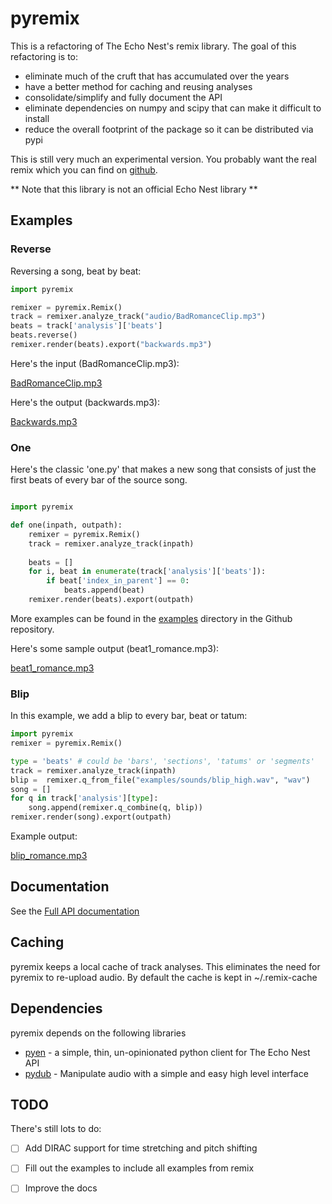 # pyremix

This is a refactoring of The Echo Nest's remix library. The goal of this refactoring is to:

 - eliminate much of the cruft that has accumulated over the years
 - have a better method for caching and reusing analyses
 - consolidate/simplify and fully document the API
 - eliminate dependencies on numpy and scipy that can make it difficult to install
 - reduce the overall footprint of the package so it can be distributed via pypi
 
This is still very much an experimental version. You probably want the real remix
which you can find on [github](http://echonest.github.io/remix/). 

** Note that this library is not an official Echo Nest library **
 
## Examples

### Reverse

Reversing a song, beat by beat:

```python
import pyremix

remixer = pyremix.Remix()
track = remixer.analyze_track("audio/BadRomanceClip.mp3")
beats = track['analysis']['beats']
beats.reverse()
remixer.render(beats).export("backwards.mp3")
```
    
Here's the input (BadRomanceClip.mp3): 

<a href="http://static.echonest.com/pyremix/audio/BadRomanceClip.mp3">BadRomanceClip.mp3</a>

Here's the output (backwards.mp3):

<a href="http://static.echonest.com/pyremix/audio/backwards.mp3">Backwards.mp3</a>
    
    
### One

Here's the classic 'one.py' that makes a new song that consists of just the first beats of every bar of the source song.

```python

import pyremix

def one(inpath, outpath):
    remixer = pyremix.Remix()
    track = remixer.analyze_track(inpath)
    
    beats = []
    for i, beat in enumerate(track['analysis']['beats']):
        if beat['index_in_parent'] == 0:
            beats.append(beat)
    remixer.render(beats).export(outpath)
```

More examples can be found in the [examples](https://github.com/plamere/pyremix/tree/master/examples) directory in the Github repository.

Here's some sample output (beat1_romance.mp3):

<a href="http://static.echonest.com/pyremix/audio/beat1_romance.mp3">beat1_romance.mp3</a>

### Blip

In this example, we add a blip to every bar, beat or tatum:

```python
import pyremix
remixer = pyremix.Remix()

type = 'beats' # could be 'bars', 'sections', 'tatums' or 'segments'
track = remixer.analyze_track(inpath)
blip =  remixer.q_from_file("examples/sounds/blip_high.wav", "wav")
song = []
for q in track['analysis'][type]:
    song.append(remixer.q_combine(q, blip))
remixer.render(song).export(outpath)
```

Example output:

<a href="http://static.echonest.com/pyremix/audio/beat1_romance.mp3">blip_romance.mp3</a>

## Documentation

See the [Full API documentation](http://static.echonest.com/pyremix/docs/pyremix.html)

## Caching
pyremix keeps a local cache of track analyses. This eliminates the need for pyremix to re-upload audio.  By default the cache is kept in ~/.remix-cache            
## Dependencies
pyremix depends on the following libraries

- [pyen](https://github.com/plamere/pyen) - a simple, thin, un-opinionated python client for The Echo Nest API 
- [pydub](https://github.com/jiaaro/pydub/) - Manipulate audio with a simple and easy high level interface 


## TODO
There's still lots to do:

 - [ ] Add DIRAC support for time stretching and pitch shifting
 - [ ] Fill out the examples to include all examples from remix
 - [ ] Improve the docs


